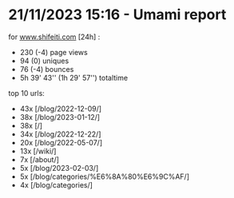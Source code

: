 # 21/11/2023 15:16 - Umami report
for www.shifeiti.com [24h] :

 - 230 (-4) page views
 - 94 (0) uniques
 - 76 (-4) bounces
 - 5h 39' 43'' (1h 29' 57'') totaltime


top 10 urls:
 - 43x [/blog/2022-12-09/]
 - 38x [/blog/2023-01-12/]
 - 38x [/]
 - 34x [/blog/2022-12-22/]
 - 20x [/blog/2022-05-07/]
 - 13x [/wiki/]
 - 7x [/about/]
 - 5x [/blog/2023-02-03/]
 - 5x [/blog/categories/%E6%8A%80%E6%9C%AF/]
 - 4x [/blog/categories/]


